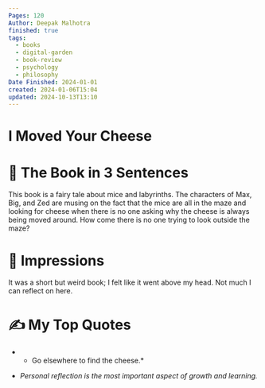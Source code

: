 ```yaml
---
Pages: 120
Author: Deepak Malhotra
finished: true
tags:
  - books
  - digital-garden
  - book-review
  - psychology
  - philosophy
Date Finished: 2024-01-01
created: 2024-01-06T15:04
updated: 2024-10-13T13:10
---
```

# I Moved Your Cheese


# 🚀 The Book in 3 Sentences
This book is a fairy tale about mice and labyrinths. The characters of Max, Big, and Zed are musing on the fact that the mice are all in the maze and looking for cheese when there is no one asking why the cheese is always being moved around. 
How come there is no one trying to look outside the maze? 

# 🎨 Impressions
It was a short but weird book; I felt like it went above my head. Not much I can reflect on here. 


# ✍️ My Top  Quotes

- * Go elsewhere to find the cheese.* 
 
- *Personal reflection is the most important aspect of growth and learning.* 
 
